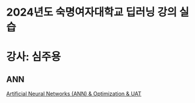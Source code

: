 # 2024년도 숙명여자대학교 딥러닝 강의 실습
# 강사: 심주용

## ANN
[Artificial Neural Networks (ANN) & Optimization & UAT](https://github.com/jooyongsim/deeplearning_SMWU_2024/blob/main/notebooks/Lab1_ANN_Optimization_UAT.ipynb)
